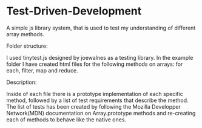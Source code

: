 # Test-Driven-Development
A simple js library system, that is used to test my understanding of different array methods.


Folder structure:

I used tinytest.js designed by joewalnes as a testing library.
In the example folder I have created html files for the following methods on arrays: for each, filter, map and reduce.
      
      
Description:

Inside of each file there is a prototype implementation of each specific method, followed by a list of test requirements that describe the method. The list of tests has been created by following the Mozilla Developper Network(MDN) documentation on Array.prototype methods and re-creating each of methods to behave like the native ones.
